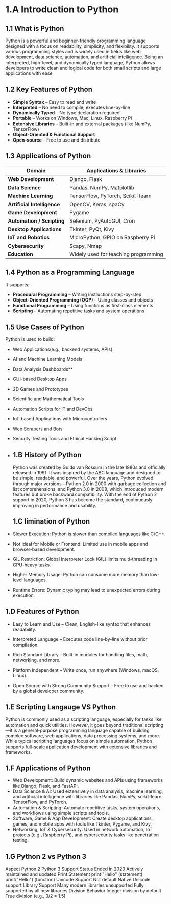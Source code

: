 # 1.A **Introduction to Python**

## 1.1 What is Python
Python is a powerful and beginner-friendly programming language designed with a focus on readability, simplicity, and flexibility. It supports various programming styles and is widely used in fields like web development, data science, automation, and artificial intelligence. Being an interpreted, high-level, and dynamically typed language, Python allows developers to write clean and logical code for both small scripts and large applications with ease.

## 1.2 Key Features of Python

* **Simple Syntax** – Easy to read and write 
* **Interpreted** – No need to compile; executes line-by-line
* **Dynamically Typed** – No type declaration required
* **Portable** – Works on Windows, Mac, Linux, Raspberry Pi
* **Extensive Libraries** – Built-in and external packages (like NumPy, TensorFlow)
* **Object-Oriented & Functional Support**
* **Open-source** – Free to use and distribute
  
## 1.3 Applications of Python
| Domain                      | Applications & Libraries             |
| --------------------------- | ------------------------------------ |
| **Web Development**         | Django, Flask                        |
| **Data Science**            | Pandas, NumPy, Matplotlib            |
| **Machine Learning**        | TensorFlow, PyTorch, Scikit-learn    |
| **Artificial Intelligence** | OpenCV, Keras, spaCy                 |
| **Game Development**        | Pygame                               |
| **Automation / Scripting**  | Selenium, PyAutoGUI, Cron            |
| **Desktop Applications**    | Tkinter, PyQt, Kivy                  |
| **IoT and Robotics**        | MicroPython, GPIO on Raspberry Pi    |
| **Cybersecurity**           | Scapy, Nmap                          |
| **Education**               | Widely used for teaching programming |

## 1.4 Python as a Programming Language

It supports:
* **Procedural Programming** – Writing instructions step-by-step
* **Object-Oriented Programming (OOP)** – Using classes and objects
* **Functional Programming** – Using functions as first-class elements
* **Scripting** – Automating repetitive tasks and system operations
  
## 1.5 Use Cases of Python

Python is used to build:
* Web Applications(e.g., backend systems, APIs)
* AI and Machine Learning Models
* Data Analysis Dashboards**
* GUI-based Desktop Apps
* 2D Games and Prototypes
* Scientific and Mathematical Tools
* Automation Scripts for IT and DevOps
* IoT-based Applications with Microcontrollers
* Web Scrapers and Bots
* Security Testing Tools and Ethical Hacking Script
* ## 1.B History of Python
  Python was created by Guido van Rossum in the late 1980s and officially released in 1991. It was inspired by the ABC language and designed to be simple, readable, and powerful. Over the years, Python evolved through major versions—Python 2.0 in 2000 with garbage collection and list comprehensions, and Python 3.0 in 2008, which introduced modern features but broke backward compatibility. With the end of Python 2 support in 2020, Python 3 has become the standard, continuously improving in performance and usability.

   ## 1.C limination of Python
* Slower Execution: Python is slower than compiled languages like C/C++.

* Not Ideal for Mobile or Frontend: Limited use in mobile apps and browser-based development.

* GIL Restriction: Global Interpreter Lock (GIL) limits multi-threading in CPU-heavy tasks.

* Higher Memory Usage: Python can consume more memory than low-level languages.

* Runtime Errors: Dynamic typing may lead to unexpected errors during execution.

## 1.D Features of Python
* Easy to Learn and Use – Clean, English-like syntax that enhances readability.

* Interpreted Language – Executes code line-by-line without prior compilation.

* Rich Standard Library – Built-in modules for handling files, math, networking, and more.

* Platform Independent – Write once, run anywhere (Windows, macOS, Linux).

* Open Source with Strong Community Support – Free to use and backed by a global developer community.

## 1.E Scripting Langauge VS Python
Python is commonly used as a scripting language, especially for tasks like automation and quick utilities. However, it goes beyond traditional scripting—it is a general-purpose programming language capable of building complex software, web applications, data processing systems, and more. While typical scripting languages focus on simple automation, Python supports full-scale application development with extensive libraries and frameworks.

## 1.F Applications  of Python

* Web Development: Build dynamic websites and APIs using frameworks like Django, Flask, and FastAPI.
* Data Science & AI: Used extensively in data analysis, machine learning, and artificial intelligence with libraries like Pandas, NumPy, scikit-learn, TensorFlow, and PyTorch.
* Automation & Scripting: Automate repetitive tasks, system operations, and workflows using simple scripts and tools.
* Software, Game & App Development: Create desktop applications, games, and mobile apps with tools like Tkinter, Pygame, and Kivy.
* Networking, IoT & Cybersecurity: Used in network automation, IoT projects (e.g., Raspberry Pi), and cybersecurity tasks like penetration testing.

## 1.G Python 2 vs Python 3
Aspect	Python 2	Python 3
Support Status	Ended in 2020	Actively maintained and updated
Print Statement	print "Hello" (statement)	print("Hello") (function)
Unicode Support	Not default	Native Unicode support
Library Support	Many modern libraries unsupported	Fully supported by all new libraries
Division Behavior	Integer division by default	True division (e.g., 3/2 = 1.5)